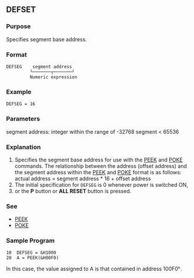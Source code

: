 ## DEFSET

### Purpose
Specifies segment base address.

### Format
```basic
DEFSEG    segment address
         └───────┬───────┘
         Numeric expression
```

### Example
```basic
DEFSEG = 16
```

### Parameters
segment address: integer within the range of -32768  segment < 65536

### Explanation
1. Specifies the segment base address for use with the [PEEK](PEEK.md) and 
[POKE](POKE.md) commands. The relationship between the address (offset address)
and the segment address within the [PEEK](PEEK.md) and [POKE](POKE.md) format is as follows:
   actual address = segment address * 16 + offset address
2. The initial specification for `DEFSEG` is 0 whenever power is switched ON,
3. or the **P** button or **ALL RESET** button is pressed.

### See
 - [PEEK](PEEK.md)
 - [POKE](POKE.md)

### Sample Program
```basic
10  DEFSEG = &H1000
20  A = PEEK(&H00F0)
```
In this case, the value assigned to A is that contained in address 100F0ʰ.

